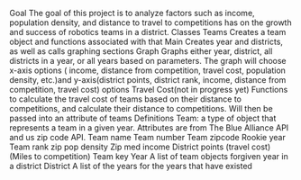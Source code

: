
Goal
The goal of this project is to analyze factors such as income, population density, and distance to travel to competitions has on the growth and success of robotics teams in a district.
Classes
Teams 
Creates a team object and functions associated with that
Main
Creates year and districts, as well as calls graphing sections
Graph 
Graphs either year, district, all districts in a year, or all years based on parameters. 
The graph will choose x-axis options (  income, distance from competition, travel cost, population density, etc.)and y-axis(district points, district rank, income, distance from competition, travel cost) options
Travel Cost(not in progress yet)
Functions to calculate the travel cost of teams based on their distance to competitions, and calculate their distance to competitions. Will then be passed into an attribute of teams
Definitions
Team: 
a type of object that represents a team in a given year. Attributes are from The Blue Alliance API and us zip code API. 
Team name
Team number
Team zipcode
Rookie year
Team rank
zip pop density
Zip med income
District points
(travel cost)
(Miles to competition)
Team key 
Year
A list of team objects forgiven year in a district
District
A list of the years for the years that have existed
